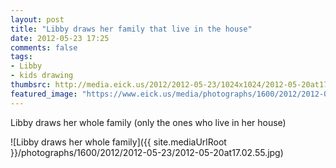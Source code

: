 ```yaml
---
layout: post
title: "Libby draws her family that live in the house"
date: 2012-05-23 17:25
comments: false
tags: 
- Libby
- kids drawing
thumbsrc: http://media.eick.us/2012/2012-05-23/1024x1024/2012-05-20at17.02.55.jpg
featured_image: "https://www.eick.us/media/photographs/1600/2012/2012-05-23/2012-05-20at17.02.55.jpg"
---
```

Libby draws her whole family (only the ones who live in her house)



![Libby draws her whole family]({{ site.mediaUrlRoot }}/photographs/1600/2012/2012-05-23/2012-05-20at17.02.55.jpg)
